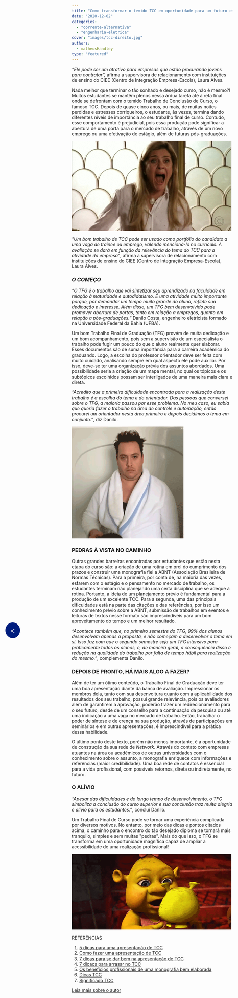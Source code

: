 ```yaml
---
title: "Como transformar o temido TCC em oportunidade para um futuro emprego?"
date: "2020-12-02"
categories: 
  - "corrente-alternativa"
  - "engenharia-eletrica"
cover: "images/tcc-direito.jpg"
authors:
  - matheusHandley
type: "featured"
---
```


<!--Botão para voltar para a página anterior (posts do corrente alternativa)-->
<a href="javascript:history.back()" style="position: fixed; top: 50%; left: 20px; background-color: #001D7E; color: white; padding: 10px 15px; border-radius: 50%; text-decoration: none; font-size: 24px; z-index: 1000;">&lt;</a>

_“Ele pode ser um atrativo para empresas que estão procurando jovens para contratar”,_ afirma a supervisora de relacionamento com instituições de ensino do CIEE (Centro de Integração Empresa-Escola), Laura Alves.

Nada melhor que terminar o tão sonhado e desejado curso, não é mesmo?! Muitos estudantes se mantêm plenos nessa árdua tarefa até à reta final onde se defrontam com o temido Trabalho de Conclusão de Curso, o famoso TCC. Depois de quase cinco anos, ou mais, de muitas noites perdidas e estresses corriqueiros, o estudante, às vezes, termina dando diferentes níveis de importância ao seu trabalho final de curso. Contudo, esse comportamento é prejudicial, pois essa produção pode significar a abertura de uma porta para o mercado de trabalho, através de um novo emprego ou uma efetivação de estágio, além de futuras pós-graduações.

![Meme de carminha (mulher de uma novela) gritando desesperada](images/carminha.gif)

_"Um bom trabalho de TCC pode ser usado como portfólio do candidato a uma vaga de trainee ou emprego, valendo mencioná-lo no currículo. A avaliação se dará em função da relevância do tema do TCC para a atividade da empresa"_, afirma a supervisora de relacionamento com instituições de ensino do CIEE (Centro de Integração Empresa-Escola), Laura Alves.

### _O COMEÇO_

_“O TFG é o trabalho que vai sintetizar seu aprendizado na faculdade em relação à maturidade e autodidatismo. É uma atividade muito importante porque, por demandar um tempo muito grande do aluno, reflete sua dedicação e interesse. Além disso, um TFG bem desenvolvido pode promover abertura de portas, tanto em relação a empregos, quanto em relação a pós-graduações.”_ Danilo Costa, engenheiro eletricista formado na Universidade Federal da Bahia (UFBA).

Um bom Trabalho Final de Graduação (TFG) provém de muita dedicação e um bom acompanhamento, pois sem a supervisão de um especialista o trabalho pode fugir um pouco do que o aluno realmente quer elaborar. Esses documentos são de suma importância para a carreira acadêmica do graduando. Logo, a escolha do professor orientador deve ser feita com muito cuidado, analisando sempre em qual aspecto ele pode auxiliar. Por isso, deve-se ter uma organização prévia dos assuntos abordados. Uma possibilidade seria a criação de um mapa mental, no qual os tópicos e os subtópicos escolhidos possam ser interligados de uma maneira mais clara e direta.

_“Acredito que a primeira dificuldade encontrada para a realização deste trabalho é a escolha do tema e do orientador. Das pessoas que conversei sobre o TFG, a maioria passou por esse problema. No meu caso, eu sabia que queria fazer o trabalho na área de controle e automação, então procurei um orientador nesta área primeiro e depois decidimos o tema em conjunto.”_, diz Danilo.

![Um meme com um homem jogando um café quente na cabeça](images/banho-de-cafe.gif)

### PEDRAS À VISTA NO CAMINHO

Outras grandes barreiras encontradas por estudantes que estão nesta etapa do curso são: a criação de uma rotina em prol do cumprimento dos prazos e construir uma monografia fiel a ABNT (Associação Brasileira de Normas Técnicas). Para a primeira, por conta de, na maioria das vezes, estarem com o estágio e o pensamento no mercado de trabalho, os estudantes terminam não planejando uma certa disciplina que se adeque à rotina. Portanto, a ideia de um planejamento prévio é fundamental para a produção de um excelente TCC. Para a segunda, uma das principais dificuldades está na parte das citações e das referências, por isso um conhecimento prévio sobre a ABNT, submissão de trabalhos em eventos e leituras de textos nesse formato são imprescindíveis para um bom aproveitamento do tempo e um melhor resultado.

_“Acontece também que, no primeiro semestre do TFG, 99% dos alunos desenvolvem apenas a proposta, e não começam a desenvolver o tema em si. Isso faz com que o segundo semestre seja um TFG intensivo para praticamente todos os alunos, e, de maneira geral, a consequência disso é redução na qualidade do trabalho por falta de tempo hábil para realização do mesmo.”_, complementa Danilo.

### DEPOIS DE PRONTO, HÁ MAIS ALGO A FAZER?

Além de ter um ótimo conteúdo, o Trabalho Final de Graduação deve ter uma boa apresentação diante da banca de avaliação. Impressionar os membros dela, tanto com sua desenvoltura quanto com a aplicabilidade dos resultados dos seu trabalho, possui grande relevância, pois os avaliadores além de garantirem a aprovação, poderão trazer um redirecionamento para o seu futuro, desde de um conselho para a continuação da pesquisa ou até uma indicação a uma vaga no mercado de trabalho. Então, trabalhar o poder de síntese e de crença na sua produção, através de participações em seminários e em outras apresentações, é imprescindível para a prática dessa habilidade.

O último ponto deste texto, porém não menos importante, é a oportunidade de construção da sua rede de _Network_. Através do contato com empresas atuantes na área ou acadêmicos de outras universidades com o conhecimento sobre o assunto, a monografia enriquece com informações e referências (maior credibilidade). Uma boa rede de contatos é essencial para a vida profissional, com possíveis retornos, direta ou indiretamente, no futuro.

### O ALÍVIO

_“Apesar das dificuldades e do longo tempo de desenvolvimento, o TFG simboliza a conclusão do curso superior e sua conclusão traz muita alegria e alívio para os estudantes.”_, conclui Danilo.

Um Trabalho Final de Curso pode se tornar uma experiência complicada por diversos motivos. No entanto, por meio das dicas e pontos citados acima, o caminho para o encontro do tão desejado diploma se tornará mais tranquilo, simples e sem muitas "pedras". Mais do que isso, o TFG se transforma em uma oportunidade magnífica capaz de ampliar a acessibilidade de uma realização profissional!

![Um bebê shrek](images/baby-ogrinha.gif)

REFERÊNCIAS

1. [5 dicas para uma apresentação de TCC](http://www.smartalk.com.br/5-dicas-para-uma-apresentacao-de-tcc/)
2. [Como fazer uma apresentação de TCC](https://blog.mettzer.com/como-fazer-uma-apresentacao-de-tcc/)
3. [7 dicas para se dar bem na apresentação de TCC](http://noticias.universia.com.br/destaque/noticia/2011/12/02/894848/7-dicas-dar-bem-na-apresentaco-tcc.html)
4. [7 dicacs para arrasar no TCC](https://www.educamaisbrasil.com.br/educacao/noticias/7-dicas-para-arrasar-no-tcc)
5. [Os beneficios profissionais de uma monografia bem elaborada](https://trabalhos-prontos-escolares.com/blog/os-beneficios-profissionais-de-uma-monografia-bem-elaborada/)
6. [Dicas TCC](https://www.iespe.com.br/blog/dicas-tcc/)
7. [Significado TCC](https://www.significados.com.br/tcc/)

[Leia mais sobre o autor](http://www.peteletrica.eng.ufba.br/2017/matheus-carvalho-handley-santos/)

